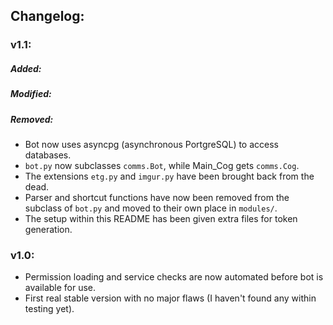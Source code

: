 ## Changelog:

### v1.1:
##### Added:
##### Modified:
##### Removed:
* Bot now uses asyncpg (asynchronous PortgreSQL) to access databases.
* `bot.py` now subclasses `comms.Bot`, while Main_Cog gets `comms.Cog`. 
* The extensions `etg.py` and `imgur.py` have been brought back from the dead.
* Parser and shortcut functions have now been removed from the subclass of `bot.py` and moved to their own place in `modules/`.
* The setup within this README has been given extra files for token generation. 


### v1.0:
* Permission loading and service checks are now automated before bot is available for use.
* First real stable version with no major flaws (I haven't found any within testing yet).